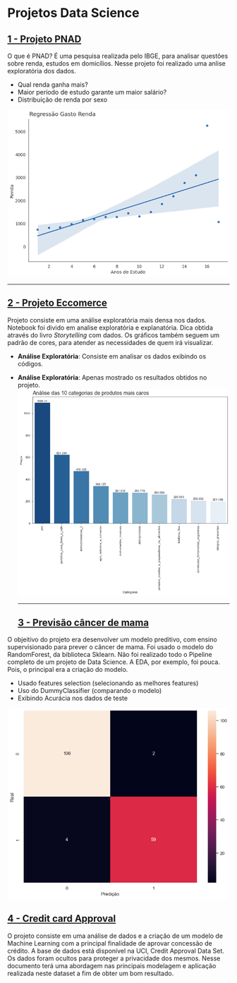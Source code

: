 # Projetos Data Science

## [1 - Projeto PNAD](https://github.com/Marcus-Bernard0/Data-Science-projects/tree/master/1%20-%20Projeto%20PNAD)
O que é PNAD? É uma pesquisa realizada pelo IBGE, para analisar questões sobre renda, estudos em domicílios.
Nesse projeto foi realizado uma anlise exploratória dos dados.

* Qual renda ganha mais?
* Maior período de estudo garante um maior salário?
* Distribuição de renda por sexo

![renda-estudo](https://github.com/Marcus-Bernard0/Data-Science-projects/blob/master/1%20-%20Projeto%20PNAD/Imagens/CorrelacaoAnosdeEstudoeRenda.png?raw=true)
___
## [2 - Projeto Eccomerce](https://github.com/Marcus-Bernard0/Data-Science-projects/tree/master/2%20-%20Ecommerce)
Projeto consiste em uma análise exploratória mais densa nos dados. Notebook foi divido em analise exploratória e explanatória. Dica obtida através do livro *Storytelling* com dados. Os gráficos também seguem um padrão de cores, para atender as necessidades de quem irá visualizar.

* **Análise Exploratória**: Consiste em analisar os dados exibindo os códigos.
* **Análise Exploratória**: Apenas mostrado os resultados obtidos no projeto.
  ![produtos-caros](https://github.com/Marcus-Bernard0/Data-Science-projects/blob/master/2%20-%20Ecommerce/graficos/output.png)
  ______
  
  ## [3 - Previsão câncer de mama](https://github.com/Marcus-Bernard0/Data-Science-projects/tree/master/2%20-%20Ecommerce)
 O objeitivo do projeto era desenvolver um modelo preditivo, com ensino supervisionado para prever o câncer de mama.
 Foi usado o modelo do RandomForest, da biblioteca Sklearn. Não foi realizado todo o Pipeline completo de um projeto de Data Science. A EDA, por exemplo, foi pouca. Pois, o principal era a criação do modelo.
  
* Usado features selection (selecionando as melhores features)
* Uso do DummyClassifier (comparando o modelo)
* Exibindo Acurácia nos dados de teste

![matriz-de_confusao](https://github.com/Marcus-Bernard0/Data-Science-projects/blob/master/3%20-%20Breastt%20Cancer/graficos/output.png)

## [4 - Credit card Approval](https://github.com/Marcus-Bernard0/Data-Science-projects/tree/master/4-%20Credit%20Aprovals)
O projeto consiste em uma análise de dados e a criação de um modelo de Machine Learning com a principal finalidade de aprovar concessão de crédito. A base de dados está disponível na UCI,  Credit Approval Data Set. Os dados foram ocultos para proteger a privacidade dos mesmos. Nesse documento terá uma abordagem nas principais modelagem e aplicação realizada neste dataset a fim de obter um bom resultado. 
